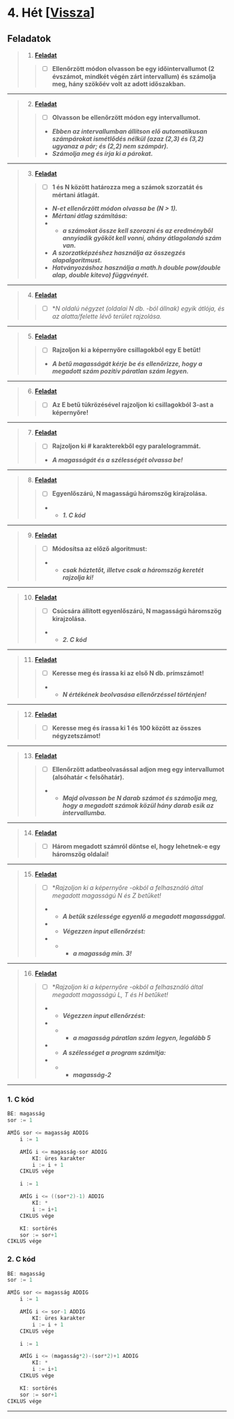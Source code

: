 # 4. Hét [[Vissza](https://github.com/OraveczJozsef/Miskolci_Egyetem/tree/main/Programoz%C3%A1s%20Alapjai/Szorgalmi%20Feladatok)]

## Feladatok
> 1. **[Feladat]()**
> > - [ ] **Ellenőrzött módon olvasson be egy időintervallumot (2 évszámot, mindkét végén zárt intervallum) és számolja meg, hány szökőév volt az adott időszakban.**
----
> 2. **[Feladat]()**
> > - [ ] **Olvasson be ellenőrzött módon egy intervallumot.**
> > - ***Ebben az intervallumban állítson elő automatikusan számpárokat ismétlődés nélkül (azaz (2,3) és (3,2) ugyanaz a pár; és (2,2) nem számpár).***
> > - ***Számolja meg és írja ki a párokat.***
----
> 3. **[Feladat]()**
> > - [ ] **1 és N között határozza meg a számok szorzatát és mértani átlagát.**
> > - ***N-et ellenőrzött módon olvassa be (N > 1).***
> > - ***Mértani átlag számítása:***
> > - - ***a számokat össze kell szorozni és az eredményből annyiadik gyököt kell vonni, ahány átlagolandó szám van.***
> > - ***A szorzatképzéshez használja az összegzés alapalgoritmust.***
> > - ***Hatványozáshoz használja a math.h double pow(double alap, double kitevo) függvényét.***
----
> 4. **[Feladat]()**
> > - [ ] **N oldalú négyzet (oldalai N db. *-ból állnak) egyik átlója, és az alatta/felette lévő terület rajzolása.**
----
> 5. **[Feladat]()**
> > - [ ] **Rajzoljon ki a képernyőre csillagokból egy E betűt!**
> > - ***A betű magasságát kérje be és ellenőrizze, hogy a megadott szám pozitív páratlan szám legyen.***
----
> 6. **[Feladat]()**
> > - [ ] **Az E betű tükrözésével rajzoljon ki csillagokból 3-ast a képernyőre!**
----
> 7. **[Feladat]()**
> > - [ ] **Rajzoljon ki # karakterekből egy paralelogrammát.**
> > - ***A magasságát és a szélességét olvassa be!***
----
> 8. **[Feladat]()**
> > - [ ] **Egyenlőszárú, N magasságú háromszög kirajzolása.**
> > - - ***1. C kód***
----
> 9. **[Feladat]()**
> > - [ ] **Módosítsa az előző algoritmust:**
> > - - ***csak háztetőt, illetve csak a háromszög keretét rajzolja ki!***
----
> 10. **[Feladat]()**
> > - [ ] **Csúcsára állított egyenlőszárú, N magasságú háromszög kirajzolása.**
> > - - ***2. C kód***
----
> 11. **[Feladat]()**
> > - [ ] **Keresse meg és írassa ki az első N db. prímszámot!**
> > - - ***N értékének beolvasása ellenőrzéssel történjen!***
----
> 12. **[Feladat]()**
> > - [ ] **Keresse meg és írassa ki 1 és 100 között az összes négyzetszámot!**
----
> 13. **[Feladat]()**
> > - [ ] **Ellenőrzött adatbeolvasással adjon meg egy intervallumot (alsóhatár < felsőhatár).**
> > - - ***Majd olvasson be N darab számot és számolja meg, hogy a megadott számok közül hány darab esik az intervallumba.***
----
> 14. **[Feladat]()**
> > - [ ] **Három megadott számról döntse el, hogy lehetnek-e egy háromszög oldalai!**
----
> 15. **[Feladat]()**
> > - [ ] **Rajzoljon ki a képernyőre *-okból a felhasználó által megadott magasságú N és Z betűket!**
> > - - ***A betűk szélessége egyenlő a megadott magassággal.***
> > - - ***Végezzen input ellenőrzést:***
> > - - - ***a magasság min. 3!***
----
> 16. **[Feladat]()**
> > - [ ] **Rajzoljon ki a képernyőre *-okból a felhasználó által megadott magasságú L, T és H betűket!**
> > - - ***Végezzen input ellenőrzést:***
> > - - - ***a magasság páratlan szám legyen, legalább 5***
> > - - ***A szélességet a program számítja:***
> > - - - ***magasság-2***
----

### 1. C kód
```c
BE: magasság
sor := 1

AMÍG sor <= magasság ADDIG
    i := 1

    AMÍG i <= magasság-sor ADDIG
        KI: üres karakter
        i := i + 1
    CIKLUS vége

    i := 1

    AMÍG i <= ((sor*2)-1) ADDIG
        KI: *
        i := i+1
    CIKLUS vége

    KI: sortörés
    sor := sor+1
CIKLUS vége
```
### 2. C kód
```c
BE: magasság
sor := 1

AMÍG sor <= magasság ADDIG
    i := 1

    AMÍG i <= sor-1 ADDIG
        KI: üres karakter
        i := i + 1
    CIKLUS vége

    i := 1

    AMÍG i <= (magasság*2)-(sor*2)+1 ADDIG
        KI: *
        i := i+1
    CIKLUS vége

    KI: sortörés
    sor := sor+1
CIKLUS vége
```
----

